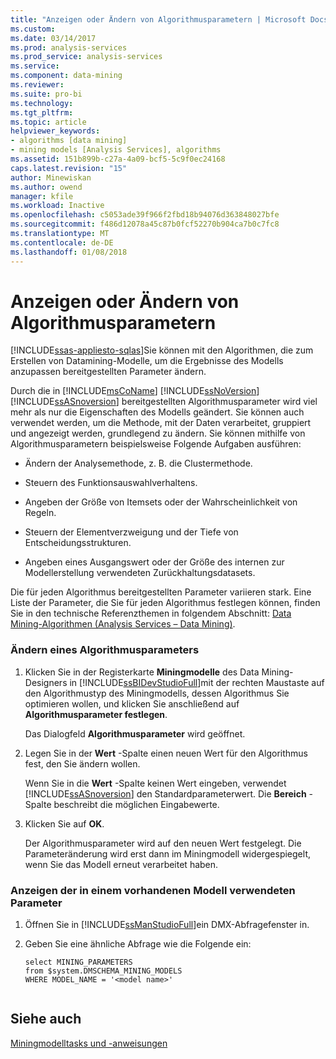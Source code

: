 ```yaml
---
title: "Anzeigen oder Ändern von Algorithmusparametern | Microsoft Docs"
ms.custom: 
ms.date: 03/14/2017
ms.prod: analysis-services
ms.prod_service: analysis-services
ms.service: 
ms.component: data-mining
ms.reviewer: 
ms.suite: pro-bi
ms.technology: 
ms.tgt_pltfrm: 
ms.topic: article
helpviewer_keywords:
- algorithms [data mining]
- mining models [Analysis Services], algorithms
ms.assetid: 151b899b-c27a-4a09-bcf5-5c9f0ec24168
caps.latest.revision: "15"
author: Minewiskan
ms.author: owend
manager: kfile
ms.workload: Inactive
ms.openlocfilehash: c5053ade39f966f2fbd18b94076d363848027bfe
ms.sourcegitcommit: f486d12078a45c87b0fcf52270b904ca7b0c7fc8
ms.translationtype: MT
ms.contentlocale: de-DE
ms.lasthandoff: 01/08/2018
---
```

# <a name="view-or-change-algorithm-parameters"></a>Anzeigen oder Ändern von Algorithmusparametern
[!INCLUDE[ssas-appliesto-sqlas](../../includes/ssas-appliesto-sqlas.md)]Sie können mit den Algorithmen, die zum Erstellen von Datamining-Modelle, um die Ergebnisse des Modells anzupassen bereitgestellten Parameter ändern.  
  
 Durch die in [!INCLUDE[msCoName](../../includes/msconame-md.md)] [!INCLUDE[ssNoVersion](../../includes/ssnoversion-md.md)] [!INCLUDE[ssASnoversion](../../includes/ssasnoversion-md.md)] bereitgestellten Algorithmusparameter wird viel mehr als nur die Eigenschaften des Modells geändert. Sie können auch verwendet werden, um die Methode, mit der Daten verarbeitet, gruppiert und angezeigt werden, grundlegend zu ändern. Sie können mithilfe von Algorithmusparametern beispielsweise Folgende Aufgaben ausführen:  
  
-   Ändern der Analysemethode, z. B. die Clustermethode.  
  
-   Steuern des Funktionsauswahlverhaltens.  
  
-   Angeben der Größe von Itemsets oder der Wahrscheinlichkeit von Regeln.  
  
-   Steuern der Elementverzweigung und der Tiefe von Entscheidungsstrukturen.  
  
-   Angeben eines Ausgangswert oder der Größe des internen zur Modellerstellung verwendeten Zurückhaltungsdatasets.  
  
 Die für jeden Algorithmus bereitgestellten Parameter variieren stark. Eine Liste der Parameter, die Sie für jeden Algorithmus festlegen können, finden Sie in den technische Referenzthemen in folgendem Abschnitt: [Data Mining-Algorithmen &#40;Analysis Services – Data Mining&#41;](../../analysis-services/data-mining/data-mining-algorithms-analysis-services-data-mining.md).  
  
### <a name="change-an-algorithm-parameter"></a>Ändern eines Algorithmusparameters  
  
1.  Klicken Sie in der Registerkarte **Miningmodelle** des Data Mining-Designers in [!INCLUDE[ssBIDevStudioFull](../../includes/ssbidevstudiofull-md.md)]mit der rechten Maustaste auf den Algorithmustyp des Miningmodells, dessen Algorithmus Sie optimieren wollen, und klicken Sie anschließend auf **Algorithmusparameter festlegen**.  
  
     Das Dialogfeld **Algorithmusparameter** wird geöffnet.  
  
2.  Legen Sie in der **Wert** -Spalte einen neuen Wert für den Algorithmus fest, den Sie ändern wollen.  
  
     Wenn Sie in die **Wert** -Spalte keinen Wert eingeben, verwendet [!INCLUDE[ssASnoversion](../../includes/ssasnoversion-md.md)] den Standardparameterwert. Die **Bereich** -Spalte beschreibt die möglichen Eingabewerte.  
  
3.  Klicken Sie auf **OK**.  
  
     Der Algorithmusparameter wird auf den neuen Wert festgelegt. Die Parameteränderung wird erst dann im Miningmodell widergespiegelt, wenn Sie das Modell erneut verarbeitet haben.  
  
### <a name="view-the-parameters-used-in-an-existing-model"></a>Anzeigen der in einem vorhandenen Modell verwendeten Parameter  
  
1.  Öffnen Sie in [!INCLUDE[ssManStudioFull](../../includes/ssmanstudiofull-md.md)]ein DMX-Abfragefenster in.  
  
2.  Geben Sie eine ähnliche Abfrage wie die Folgende ein:  
  
    ```  
    select MINING_PARAMETERS   
    from $system.DMSCHEMA_MINING_MODELS  
    WHERE MODEL_NAME = '<model name>'  
  
    ```  
  
## <a name="see-also"></a>Siehe auch  
 [Miningmodelltasks und -anweisungen](../../analysis-services/data-mining/mining-model-tasks-and-how-tos.md)  
  
  
